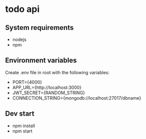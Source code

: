 # todo api

## System requirements

- nodejs
- npm

## Environment variables

Create .env file in root with the following variables: 
- PORT={4000}
- APP_URL={http://localhost:3000}
- JWT_SECRET={RANDOM_STRING}
- CONNECTION_STRING={mongodb://localhost:27017/dbname}

## Dev start

- npm install
- npm start




